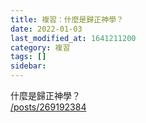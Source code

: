 ```yaml
---
title: 複習：什麼是歸正神學？
date: 2022-01-03
last_modified_at: 1641211200
category: 複習
tags: []
sidebar: 
---
```


<p>什麼是歸正神學？<br/>
<a href="/posts/269192384" target="_blank">/posts/269192384</a></p>
<p> </p>
